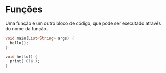 # Funções

Uma função é um outro bloco de código, que pode ser executado através do nome da função.

```dart
void main(List<String> args) {
  hello();
}

void hello() {
  print('Olá');
}
```
